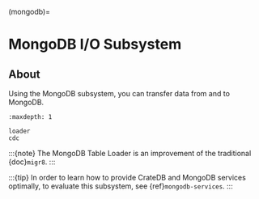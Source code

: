 (mongodb)=
# MongoDB I/O Subsystem

## About
Using the MongoDB subsystem, you can transfer data from and to MongoDB.


```{toctree}
:maxdepth: 1

loader
cdc
```

:::{note}
The MongoDB Table Loader is an improvement of the traditional {doc}`migr8`.
:::

:::{tip}
In order to learn how to provide CrateDB and MongoDB services optimally, to
evaluate this subsystem, see {ref}`mongodb-services`.
:::
